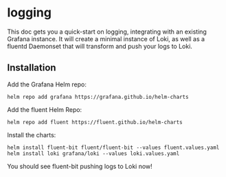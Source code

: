 # logging

This doc gets you a quick-start on logging, integrating with an existing Grafana instance.
It will create a minimal instance of Loki, as well as a fluentd Daemonset that will transform
and push your logs to Loki.

## Installation

Add the Grafana Helm repo:

```
helm repo add grafana https://grafana.github.io/helm-charts
```

Add the fluent Helm Repo:

```
helm repo add fluent https://fluent.github.io/helm-charts
```

Install the charts:

```
helm install fluent-bit fluent/fluent-bit --values fluent.values.yaml
helm install loki grafana/loki --values loki.values.yaml
```

You should see fluent-bit pushing logs to Loki now!
